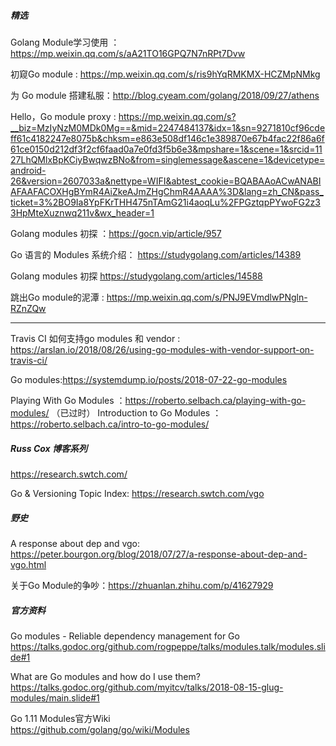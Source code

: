##### 精选

Golang Module学习使用 ：https://mp.weixin.qq.com/s/aA21TO16GPQ7N7nRPt7Dvw

初窥Go module : https://mp.weixin.qq.com/s/ris9hYqRMKMX-HCZMpNMkg

为 Go module 搭建私服：http://blog.cyeam.com/golang/2018/09/27/athens

Hello，Go module proxy : https://mp.weixin.qq.com/s?__biz=MzIyNzM0MDk0Mg==&mid=2247484137&idx=1&sn=9271810cf96cdeff61c4182247e8075b&chksm=e863e508df146c1e389870e67b4fac22f86a6f61ce0150d212df3f2cf6faad0a7e0fd3f5b6e3&mpshare=1&scene=1&srcid=1127LhQMlxBpKCiyBwqwzBNo&from=singlemessage&ascene=1&devicetype=android-26&version=2607033a&nettype=WIFI&abtest_cookie=BQABAAoACwANABIAFAAFACOXHgBYmR4AiZkeAJmZHgChmR4AAAA%3D&lang=zh_CN&pass_ticket=3%2BO9Ia8YpFKrTHH475nTAmG21i4aoqLu%2FPGztqpPYwoFG2z33HpMteXuznwq211v&wx_header=1

Golang modules 初探 ：https://gocn.vip/article/957

Go 语言的 Modules 系统介绍： https://studygolang.com/articles/14389

Golang modules 初探 https://studygolang.com/articles/14588

跳出Go module的泥潭 : https://mp.weixin.qq.com/s/PNJ9EVmdlwPNgln-RZnZQw

---

Travis CI 如何支持go modules 和 vendor : https://arslan.io/2018/08/26/using-go-modules-with-vendor-support-on-travis-ci/

Go modules:https://systemdump.io/posts/2018-07-22-go-modules

Playing With Go Modules ：https://roberto.selbach.ca/playing-with-go-modules/ （已过时）
Introduction to Go Modules ：https://roberto.selbach.ca/intro-to-go-modules/

##### Russ Cox 博客系列

https://research.swtch.com/

Go & Versioning Topic Index: https://research.swtch.com/vgo

##### 野史

A response about dep and vgo: https://peter.bourgon.org/blog/2018/07/27/a-response-about-dep-and-vgo.html

关于Go Module的争吵：https://zhuanlan.zhihu.com/p/41627929

##### 官方资料

Go modules - Reliable dependency management for Go  
https://talks.godoc.org/github.com/rogpeppe/talks/modules.talk/modules.slide#1

What are Go modules and how do I use them?  
https://talks.godoc.org/github.com/myitcv/talks/2018-08-15-glug-modules/main.slide#1

Go 1.11 Modules官方Wiki   
https://github.com/golang/go/wiki/Modules